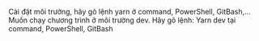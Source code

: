 Cài đặt môi trường, hãy gõ lệnh yarn ở command, PowerShell, GitBash,...
Muốn chạy chương trình ở môi trường dev. Hãy gõ lệnh: Yarn dev tại command, PowerShell, GitBash